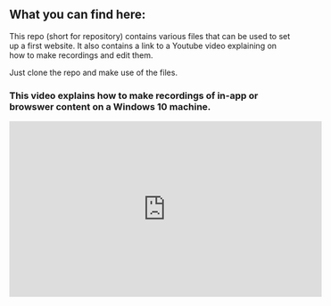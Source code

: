 ## What you can find here:
This repo (short for repository) contains various files that can be used to set up a first website. It also contains a link to a Youtube video explaining on how to make recordings and edit them.

Just clone the repo and make use of the files.

### This video explains how to make recordings of in-app or browswer content on a Windows 10 machine.

<iframe width="560" height="315" src="https://www.youtube.com/embed/knL6uKBGyIg" title="YouTube video player" frameborder="0" allow="accelerometer; autoplay; clipboard-write; encrypted-media; gyroscope; picture-in-picture" allowfullscreen></iframe>


